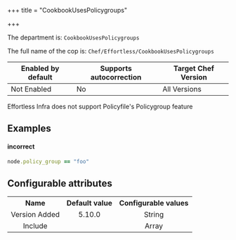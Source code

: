 +++
title = "CookbookUsesPolicygroups"

+++

<!-- This content is automatically generated. See https://github.com/chef/chef-web-docs/blob/main/generated/README.md -->

The department is: `CookbookUsesPolicygroups`

The full name of the cop is: `Chef/Effortless/CookbookUsesPolicygroups`

| Enabled by default | Supports autocorrection | Target Chef Version |
| --- | --- | --- |
| Not Enabled | No | All Versions |

Effortless Infra does not support Policyfile's Policygroup feature

## Examples


#### incorrect

```ruby
node.policy_group == "foo"
```

## Configurable attributes

<table>
<tbody><tr>
<th>Name</th>
<th>Default value</th>
<th>Configurable values</th>
</tr>
<tr>
<td style="text-align:center">Version Added</td>
<td style="text-align:center">5.10.0</td>
<td style="text-align:center">String</td>
</tr>
<tr><td style="text-align:center">Include</td>
<td style="text-align:center"><ul>
</ul>
</td>
<td style="text-align:center">Array</td>
</tr></tbody></table>
